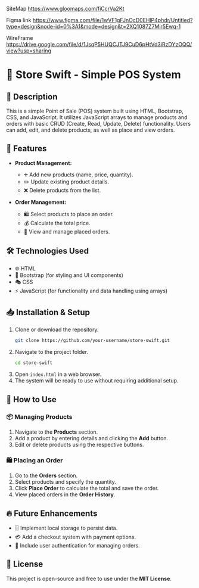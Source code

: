 SiteMap
https://www.gloomaps.com/fiCcrVa2Kt

Figma link
https://www.figma.com/file/1wVF1gFJnOcD0EHlP4phdr/Untitled?type=design&node-id=0%3A1&mode=design&t=2XQ1087Z7Mir5Ewq-1

WireFrame
https://drive.google.com/file/d/1JsqP5HUQCJTJ9CuD6pHtVd3iRzDYzOQQ/view?usp=sharing



# 🛒 Store Swift - Simple POS System

## 📌 Description
This is a simple Point of Sale (POS) system built using HTML, Bootstrap, CSS, and JavaScript. It utilizes JavaScript arrays to manage products and orders with basic CRUD (Create, Read, Update, Delete) functionality. Users can add, edit, and delete products, as well as place and view orders.

## 🚀 Features
- **Product Management:**
  - ➕ Add new products (name, price, quantity).
  - ✏️ Update existing product details.
  - ❌ Delete products from the list.
  
- **Order Management:**
  - 🛍️ Select products to place an order.
  - 💰 Calculate the total price.
  - 📜 View and manage placed orders.

## 🛠 Technologies Used
- 🌐 HTML
- 🎨 Bootstrap (for styling and UI components)
- 🎭 CSS
- ⚡ JavaScript (for functionality and data handling using arrays)

## 📥 Installation & Setup
1. Clone or download the repository.
   ```sh
   git clone https://github.com/your-username/store-swift.git
   ```
2. Navigate to the project folder.
   ```sh
   cd store-swift
   ```
3. Open `index.html` in a web browser.
4. The system will be ready to use without requiring additional setup.

## 📖 How to Use
### 📦 Managing Products
1. Navigate to the **Products** section.
2. Add a product by entering details and clicking the **Add** button.
3. Edit or delete products using the respective buttons.

### 🛍️ Placing an Order
1. Go to the **Orders** section.
2. Select products and specify the quantity.
3. Click **Place Order** to calculate the total and save the order.
4. View placed orders in the **Order History**.



## 🔥 Future Enhancements
- 🗄️ Implement local storage to persist data.
- 💳 Add a checkout system with payment options.
- 🔑 Include user authentication for managing orders.

## 📜 License
This project is open-source and free to use under the **MIT License**.


